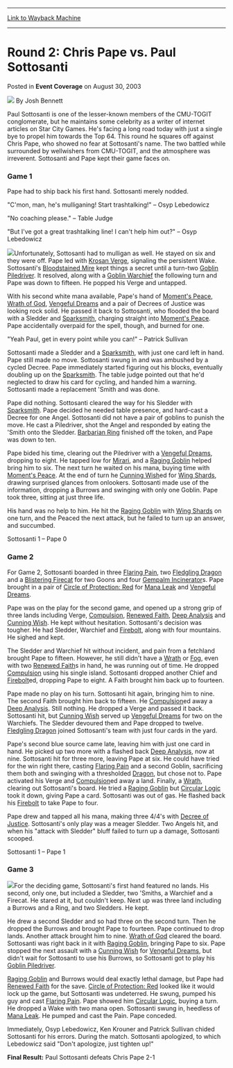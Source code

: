 
---
[Link to Wayback Machine](https://web.archive.org/web/20220522053442/https://magic.wizards.com/en/articles/archive/event-coverage/round-2-chris-pape-vs-paul-sottosanti-2003-08-30)

[_metadata_:author]:- "Josh Bennett"
[_metadata_:description]:- "Paul Sottosanti is one of the lesser-known members of the CMU-TOGIT conglomerate, but he maintains some celebrity as a writer of internet articles on Star City Games. He's facing a long road today with just a single bye to propel him towards the Top 64. This round he squares off against Chris Pape, who showed no fear at Sottosanti's name. The two battled while surrounded by"
[_metadata_:generator]:- "Drupal 7 (http://drupal.org)"
[_metadata_:node]:- "771376"
[_metadata_:publish_date]:- "2003-08-30"
[_metadata_:source]:- "div-main-content"
[_metadata_:title]:- "Round 2: Chris Pape vs. Paul Sottosanti"
[_metadata_:wayback_capture_timestamp]:- "2022-05-22 05:34:42"
[_metadata_:wayback_raw_url]:- "https://web.archive.org/web/20220522053442id_/https://magic.wizards.com/en/articles/archive/event-coverage/round-2-chris-pape-vs-paul-sottosanti-2003-08-30"
[_metadata_:wayback_url]:- "https://magic.wizards.com/en/articles/archive/event-coverage/round-2-chris-pape-vs-paul-sottosanti-2003-08-30"
---


Round 2: Chris Pape vs. Paul Sottosanti
=======================================



 Posted in **Event Coverage**
 on August 30, 2003 






![](https://media.magic.wizards.com/styles/auth_small/public/images/person/authorpic_joshbennett.jpg)
By Josh Bennett











Paul Sottosanti is one of the lesser-known members of the CMU-TOGIT conglomerate, but he maintains some celebrity as a writer of internet articles on Star City Games. He's facing a long road today with just a single bye to propel him towards the Top 64. This round he squares off against Chris Pape, who showed no fear at Sottosanti's name. The two battled while surrounded by wellwishers from CMU-TOGIT, and the atmosphere was irreverent. Sottosanti and Pape kept their game faces on.

### Game 1

Pape had to ship back his first hand. Sottosanti merely nodded.

"C'mon, man, he's mulliganing! Start trashtalking!" – Osyp Lebedowicz

"No coaching please." – Table Judge

"But I've got a great trashtalking line! I can't help him out?" – Osyp Lebedowicz

![](https://media.magic.wizards.com/image_legacy_migration/sideboard/images/gpatl03/a966.jpg)Unfortunately, Sottosanti had to mulligan as well. He stayed on six and they were off. Pape led with [Krosan Verge](https://gatherer.wizards.com/Pages/Card/Details.aspx?name=Krosan+Verge), signaling the persistent Wake. Sottosanti's [Bloodstained Mire](https://gatherer.wizards.com/Pages/Card/Details.aspx?name=Bloodstained+Mire) kept things a secret until a turn-two [Goblin Piledriver](https://gatherer.wizards.com/Pages/Card/Details.aspx?name=Goblin+Piledriver). It resolved, along with a [Goblin Warchief](https://gatherer.wizards.com/Pages/Card/Details.aspx?name=Goblin+Warchief) the following turn and Pape was down to fifteen. He popped his Verge and untapped.

With his second white mana available, Pape's hand of [Moment's Peace](https://gatherer.wizards.com/Pages/Card/Details.aspx?name=Moment%27s+Peace), [Wrath of God](https://gatherer.wizards.com/Pages/Card/Details.aspx?name=Wrath+of+God), [Vengeful Dreams](https://gatherer.wizards.com/Pages/Card/Details.aspx?name=Vengeful+Dreams) and a pair of Decrees of Justice was looking rock solid. He passed it back to Sottosanti, who flooded the board with a Sledder and [Sparksmith](https://gatherer.wizards.com/Pages/Card/Details.aspx?name=Sparksmith), charging straight into [Moment's Peace](https://gatherer.wizards.com/Pages/Card/Details.aspx?name=Moment%27s+Peace). Pape accidentally overpaid for the spell, though, and burned for one.

"Yeah Paul, get in every point while you can!" – Patrick Sullivan

Sottosanti made a Sledder and a [Sparksmith](https://gatherer.wizards.com/Pages/Card/Details.aspx?name=Sparksmith), with just one card left in hand. Pape still made no move. Sottosanti swung in and was ambushed by a cycled Decree. Pape immediately started figuring out his blocks, eventually doubling up on the [Sparksmith](https://gatherer.wizards.com/Pages/Card/Details.aspx?name=Sparksmith). The table judge pointed out that he'd neglected to draw his card for cycling, and handed him a warning. Sottosanti made a replacement 'Smith and was done.

Pape did nothing. Sottosanti cleared the way for his Sledder with [Sparksmith](https://gatherer.wizards.com/Pages/Card/Details.aspx?name=Sparksmith). Pape decided he needed table presence, and hard-cast a Decree for one Angel. Sottosanti did not have a pair of goblins to punish the move. He cast a Piledriver, shot the Angel and responded by eating the 'Smith onto the Sledder. [Barbarian Ring](https://gatherer.wizards.com/Pages/Card/Details.aspx?name=Barbarian+Ring) finished off the token, and Pape was down to ten.

Pape bided his time, clearing out the Piledriver with a [Vengeful Dreams](https://gatherer.wizards.com/Pages/Card/Details.aspx?name=Vengeful+Dreams), dropping to eight. He tapped low for [Mirari](https://gatherer.wizards.com/Pages/Card/Details.aspx?name=Mirari), and a [Raging Goblin](https://gatherer.wizards.com/Pages/Card/Details.aspx?name=Raging+Goblin) helped bring him to six. The next turn he waited on his mana, buying time with [Moment's Peace](https://gatherer.wizards.com/Pages/Card/Details.aspx?name=Moment%27s+Peace). At the end of turn he [Cunning Wish](https://gatherer.wizards.com/Pages/Card/Details.aspx?name=Cunning+Wish)ed for [Wing Shards](https://gatherer.wizards.com/Pages/Card/Details.aspx?name=Wing+Shards), drawing surprised glances from onlookers. Sottosanti made use of the information, dropping a Burrows and swinging with only one Goblin. Pape took three, sitting at just three life.

His hand was no help to him. He hit the [Raging Goblin](https://gatherer.wizards.com/Pages/Card/Details.aspx?name=Raging+Goblin) with [Wing Shards](https://gatherer.wizards.com/Pages/Card/Details.aspx?name=Wing+Shards) on one turn, and the Peaced the next attack, but he failed to turn up an answer, and succumbed.

Sottosanti 1 – Pape 0

### Game 2

For Game 2, Sottosanti boarded in three [Flaring Pain](https://gatherer.wizards.com/Pages/Card/Details.aspx?name=Flaring+Pain), two [Fledgling Dragon](https://gatherer.wizards.com/Pages/Card/Details.aspx?name=Fledgling+Dragon) and a [Blistering Firecat](https://gatherer.wizards.com/Pages/Card/Details.aspx?name=Blistering+Firecat) for two Goons and four [Gempalm Incinerator](https://gatherer.wizards.com/Pages/Card/Details.aspx?name=Gempalm+Incinerator)s. Pape brought in a pair of [Circle of Protection: Red](https://gatherer.wizards.com/Pages/Card/Details.aspx?name=Circle+of+Protection%3A+Red) for [Mana Leak](https://gatherer.wizards.com/Pages/Card/Details.aspx?name=Mana+Leak) and [Vengeful Dreams](https://gatherer.wizards.com/Pages/Card/Details.aspx?name=Vengeful+Dreams).

Pape was on the play for the second game, and opened up a strong grip of three lands including Verge, [Compulsion](https://gatherer.wizards.com/Pages/Card/Details.aspx?name=Compulsion), [Renewed Faith](https://gatherer.wizards.com/Pages/Card/Details.aspx?name=Renewed+Faith), [Deep Analysis](https://gatherer.wizards.com/Pages/Card/Details.aspx?name=Deep+Analysis) and [Cunning Wish](https://gatherer.wizards.com/Pages/Card/Details.aspx?name=Cunning+Wish). He kept without hesitation. Sottosanti's decision was tougher. He had Sledder, Warchief and [Firebolt](https://gatherer.wizards.com/Pages/Card/Details.aspx?name=Firebolt), along with four mountains. He sighed and kept.

The Sledder and Warchief hit without incident, and pain from a fetchland brought Pape to fifteen. However, he still didn't have a [Wrath](https://gatherer.wizards.com/Pages/Card/Details.aspx?name=Wrath) or [Fog](https://gatherer.wizards.com/Pages/Card/Details.aspx?name=Fog), even with two [Renewed Faith](https://gatherer.wizards.com/Pages/Card/Details.aspx?name=Renewed+Faith)s in hand, he was running out of time. He dropped [Compulsion](https://gatherer.wizards.com/Pages/Card/Details.aspx?name=Compulsion) using his single island. Sottosanti dropped another Chief and [Firebolt](https://gatherer.wizards.com/Pages/Card/Details.aspx?name=Firebolt)ed, dropping Pape to eight. A Faith brought him back up to fourteen.

Pape made no play on his turn. Sottosanti hit again, bringing him to nine. The second Faith brought him back to fifteen. He [Compulsion](https://gatherer.wizards.com/Pages/Card/Details.aspx?name=Compulsion)ed away a [Deep Analysis](https://gatherer.wizards.com/Pages/Card/Details.aspx?name=Deep+Analysis). Still nothing. He dropped a Verge and passed it back. Sottosanti hit, but [Cunning Wish](https://gatherer.wizards.com/Pages/Card/Details.aspx?name=Cunning+Wish) served up [Vengeful Dreams](https://gatherer.wizards.com/Pages/Card/Details.aspx?name=Vengeful+Dreams) for two on the Warchiefs. The Sledder devoured them and Pape dropped to twelve. [Fledgling Dragon](https://gatherer.wizards.com/Pages/Card/Details.aspx?name=Fledgling+Dragon) joined Sottosanti's team with just four cards in the yard.

Pape's second blue source came late, leaving him with just one card in hand. He picked up two more with a flashed back [Deep Analysis](https://gatherer.wizards.com/Pages/Card/Details.aspx?name=Deep+Analysis), now at nine. Sottosanti hit for three more, leaving Pape at six. He could have tried for the win right there, casting [Flaring Pain](https://gatherer.wizards.com/Pages/Card/Details.aspx?name=Flaring+Pain) and a second Goblin, sacrificing them both and swinging with a thresholded [Dragon](https://gatherer.wizards.com/Pages/Card/Details.aspx?name=Dragon), but chose not to. Pape activated his Verge and [Compulsion](https://gatherer.wizards.com/Pages/Card/Details.aspx?name=Compulsion)ed away a land. Finally, a [Wrath](https://gatherer.wizards.com/Pages/Card/Details.aspx?name=Wrath), clearing out Sottosanti's board. He tried a [Raging Goblin](https://gatherer.wizards.com/Pages/Card/Details.aspx?name=Raging+Goblin) but [Circular Logic](https://gatherer.wizards.com/Pages/Card/Details.aspx?name=Circular+Logic) took it down, giving Pape a card. Sottosanti was out of gas. He flashed back his [Firebolt](https://gatherer.wizards.com/Pages/Card/Details.aspx?name=Firebolt) to take Pape to four.

Pape drew and tapped all his mana, making three 4/4's with [Decree of Justice](https://gatherer.wizards.com/Pages/Card/Details.aspx?name=Decree+of+Justice). Sottosanti's only play was a meager Sledder. Two Angels hit, and when his "attack with Sledder" bluff failed to turn up a damage, Sottosanti scooped.

Sottosanti 1 – Pape 1

### Game 3

![](https://media.magic.wizards.com/image_legacy_migration/sideboard/images/gpatl03/a967.jpg)For the deciding game, Sottosanti's first hand featured no lands. His second, only one, but included a Sledder, two 'Smiths, a Warchief and a Firecat. He stared at it, but couldn't keep. Next up was three land including a Burrows and a Ring, and two Sledders. He kept.

He drew a second Sledder and so had three on the second turn. Then he dropped the Burrows and brought Pape to fourteen. Pape continued to drop lands. Another attack brought him to nine. [Wrath of God](https://gatherer.wizards.com/Pages/Card/Details.aspx?name=Wrath+of+God) cleared the board. Sottosanti was right back in it with [Raging Goblin](https://gatherer.wizards.com/Pages/Card/Details.aspx?name=Raging+Goblin), bringing Pape to six. Pape stopped the next assault with a [Cunning Wish](https://gatherer.wizards.com/Pages/Card/Details.aspx?name=Cunning+Wish) for [Vengeful Dreams](https://gatherer.wizards.com/Pages/Card/Details.aspx?name=Vengeful+Dreams), but didn't wait for Sottosanti to use his Burrows, so Sottosanti got to play his [Goblin Piledriver](https://gatherer.wizards.com/Pages/Card/Details.aspx?name=Goblin+Piledriver).

[Raging Goblin](https://gatherer.wizards.com/Pages/Card/Details.aspx?name=Raging+Goblin) and Burrows would deal exactly lethal damage, but Pape had [Renewed Faith](https://gatherer.wizards.com/Pages/Card/Details.aspx?name=Renewed+Faith) for the save. [Circle of Protection: Red](https://gatherer.wizards.com/Pages/Card/Details.aspx?name=Circle+of+Protection%3A+Red) looked like it would lock up the game, but Sottosanti was undeterred. He swung, pumped his guy and cast [Flaring Pain](https://gatherer.wizards.com/Pages/Card/Details.aspx?name=Flaring+Pain). Pape showed him [Circular Logic](https://gatherer.wizards.com/Pages/Card/Details.aspx?name=Circular+Logic), buying a turn. He dropped a Wake with two mana open. Sottosanti swung in, heedless of [Mana Leak](https://gatherer.wizards.com/Pages/Card/Details.aspx?name=Mana+Leak). He pumped and cast the Pain. Pape conceded.

Immediately, Osyp Lebedowicz, Ken Krouner and Patrick Sullivan chided Sottosanti for his errors. During the match. Sottosanti apologized, to which Lebedowicz said "Don't apologize, just tighten up!"

**Final Result:** Paul Sottosanti defeats Chris Pape 2-1







